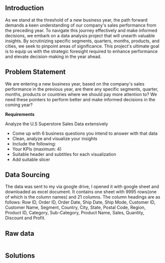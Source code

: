 ## Introduction
As we stand at the threshold of a new business year, the path forward demands a keen understanding of our company's sales performance from the preceding year. To navigate this journey effectively and make informed decisions, we embark on a data analysis project that will unearth valuable insights. By scrutinizing specific segments, quarters, months, products, and cities, we seek to pinpoint areas of significance. This project's ultimate goal is to equip us with the strategic foresight required to enhance performance and elevate decision-making in the year ahead.
## Problem Statement
We are entering a new business year, based on the company's sales performance in the previous year, are there any specific 
segments, quarter, months, products or countries where we should pay more attention to? We need these pointers to 
perform better and make informed decisions in the coming year?

**Requirements**

Analyze the U.S Superstore Sales Data extensively
- Come up with 6 business questions you intend to answer with that data
- Clean, analyze and visualize your insights 
- Include the following:
- Your KPIs (maximum: 4)
- Suitable header and subtitles for each visualization
- Add suitable slicer
## Data Sourcing
The data was sent to my via google drive, I opened it with google sheet and downloaded as excel document.
It contains one sheet with 9995 rows(one of which is the column names) and 21 columns. The column headings are as follows: Row ID, Order ID, Order Date, Ship Date, Ship Mode, Customer ID, Customer Name, Segment, Country, City, State, Postal Code, Region, Product ID, Category, Sub-Category, Product Name, Sales, Quantity, Discount and Profit.
## Raw data
![]()
## Solutions



